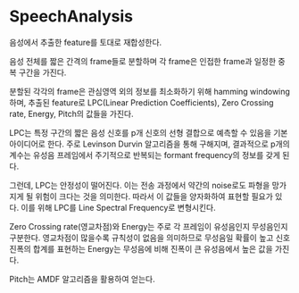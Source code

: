 # SpeechAnalysis

음성에서 추출한 feature를 토대로 재합성한다.

음성 전체를 짧은 간격의 frame들로 분할하며 각 frame은 인접한 frame과 일정한 중복 구간을 가진다.

분할된 각각의 frame은 관심영역 외의 정보를 최소화하기 위해 hamming windowing하며,
추출된 feature로 LPC(Linear Prediction Coefficients), Zero Crossing rate, Energy, Pitch의 값들을 가진다.

LPC는 특정 구간의 짧은 음성 신호를 p개 신호의 선형 결합으로 예측할 수 있음을 기본 아이디어로 한다.
주로 Levinson Durvin 알고리즘을 통해 구해지며,
결과적으로 p개의 계수는 유성음 프레임에서 주기적으로 반복되는 formant frequency의 정보를 갖게 된다.

그런데, LPC는 안정성이 떨어진다.
이는 전송 과정에서 약간의 noise로도 파형을 망가지게 될 위험이 크다는 것을 의미한다.
따라서 이 값들을 양자화하여 표현할 필요가 있다.
이를 위해 LPC를 Line Spectral Frequency로 변형시킨다. 

Zero Crossing rate(영교차점)와 Energy는 주로 각 프레임이 유성음인지 무성음인지 구분한다.
영교차점이 많을수록 규칙성이 없음을 의미하므로 무성음일 확률이 높고
신호 진폭의 합계를 표현하는 Energy는 무성음에 비해 진폭이 큰 유성음에서 높은 값을 가진다.

Pitch는 AMDF 알고리즘을 활용하여 얻는다.

